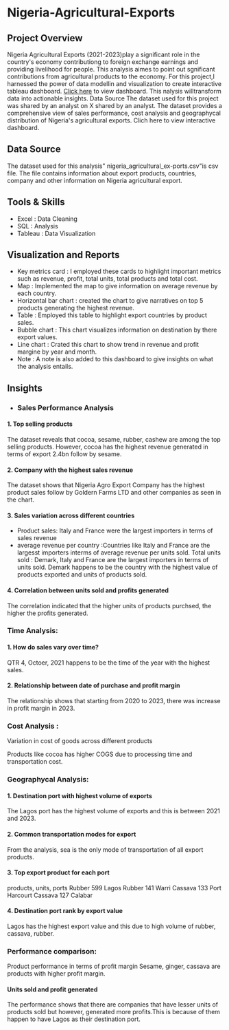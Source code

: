 # Nigeria-Agricultural-Exports
## Project Overview

Nigeria Agricultural Exports (2021-2023)play a significant role in the country's economy contributiong to foreign exchange earnings and providing livelihood for people. This analysis aimes to point out sgnificant contributions from agricultural products to the economy. For this project,I harnessed the power of data modellin and visualization to create interactive tableau dashboard. [Click here](https://public.tableau.com/views/Agriculturalexporttableau/Dashboard1?:language=en-US&publish=yes&:sid=&:display_count=n&:origin=viz_share_link) to view dashboard. This  nalysis willtransform data into actionable insights. Data Source
The dataset used for this project was shared by an analyst on X shared by an analyst. The dataset provides a comprehensive view of sales performance, cost analysis and geographycal distribution of Nigeria's agricultural exports. Clich here to view interactive dashboard.

## Data Source

The dataset used for this analysis" nigeria_agricultural_ex-ports.csv"is csv file. The file contains information about export products, countries, company and other information on Nigeria agricultural export.

## Tools & Skills

- Excel : Data Cleaning
- SQL : Analysis
- Tableau : Data Visualization

## Visualization and Reports


- Key metrics card : I employed these cards to highlight important metrics such as revenue, profit, total units, total products and total cost.
- Map : Implemented the map to give information on average revenue by each country.
- Horizontal bar chart : created the chart to give narratives on top 5 products generating the highest revenue.
- Table : Employed this table to highlight export countries by product sales.
- Bubble chart : This chart visualizes information on destination by there export values.
- Line chart : Crated this chart to show trend in revenue and profit margine by year and month.
- Note : A note is also added to this dashboard to give insights on what the analysis entails.

## Insights

- ### Sales Performance Analysis

#### 1. Top selling products

The dataset reveals that cocoa, sesame, rubber, cashew are among the top selling products. However, cocoa has the highest revenue generated in terms of export 2.4bn follow by sesame.

#### 2. Company with the highest sales revenue

The dataset shows that Nigeria Agro Export Company has the highest  product sales follow by Goldern Farms LTD and other companies as seen in the chart.

#### 3. Sales variation across different countries

-	Product sales: Italy and France were the largest importers in terms of sales revenue
- average revenue per country :Countries like Italy and France are the largesst importers interms of average revenue per units sold.
   Total units sold : Demark, Italy and France are the largest importers in terms of units sold. Demark happens to be the country with the highest value of products exported and units of products sold.

#### 4. Correlation between units sold and profits generated

The correlation indicated that the higher units of products purchsed, the higher the profits generated.

### Time Analysis:

#### 1. How do sales vary over time?

QTR 4, Octoer, 2021 happens to be the time of the year with the highest sales. 

#### 2. Relationship between date of purchase and profit margin

The relationship shows that starting from 2020 to 2023, there was increase in profit margin in 2023.

### Cost Analysis :

Variation in cost of goods across different products

Products like cocoa has higher COGS due to processing time and transportation cost.

### Geographycal Analysis:
   
#### 1. Destination port with highest volume of exports

The Lagos port has the highest volume of exports and this is between 2021 and 2023.

#### 2. Common transportation modes for export

 From the analysis, sea is the only mode of transportation of all export products.
 
#### 3. Top export product for each port

products, units, ports
Rubber	599	Lagos
Rubber	141	Warri
Cassava	133	Port Harcourt
Cassava	127	Calabar

#### 4. Destination port rank by export value

Lagos has the highest export value and this due to high volume of rubber, cassava, rubber.

### Performance comparison:

Product performance in terms of profit margin
Sesame, ginger, cassava are products with higher profit margin.

#### Units sold and profit generated

The performance shows that there are companies that have lesser units of products sold but however, generated more profits.This is because of them happen to have Lagos as their destination port.


